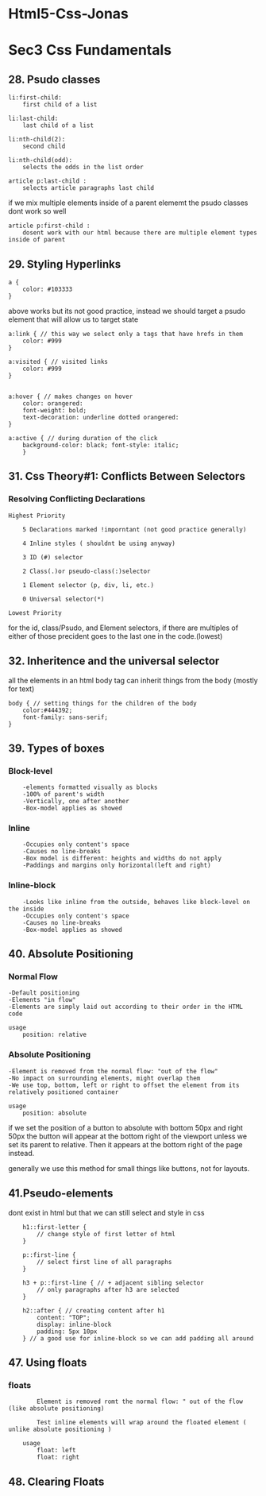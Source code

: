 # Html5-Css-Jonas

# Sec3 Css Fundamentals

## 28. Psudo classes

    li:first-child:
        first child of a list

    li:last-child:
        last child of a list

    li:nth-child(2):
        second child

    li:nth-child(odd):
        selects the odds in the list order

    article p:last-child :
        selects article paragraphs last child

if we mix multiple elements inside of a parent elememt the psudo classes dont work so well

    article p:first-child :
        dosent work with our html because there are multiple element types inside of parent

## 29. Styling Hyperlinks

    a {
        color: #103333
    }

above works but its not good practice, instead we should target a psudo element that will allow us to target state

    a:link { // this way we select only a tags that have hrefs in them
        color: #999
    }

    a:visited { // visited links
        color: #999
    }


    a:hover { // makes changes on hover
        color: orangered:
        font-weight: bold;
        text-decoration: underline dotted orangered:
    }

    a:active { // during duration of the click
        background-color: black; font-style: italic;
        }

## 31. Css Theory#1: Conflicts Between Selectors

### Resolving Conflicting Declarations

    Highest Priority

        5 Declarations marked !imporntant (not good practice generally)

        4 Inline styles ( shouldnt be using anyway)

        3 ID (#) selector

        2 Class(.)or pseudo-class(:)selector

        1 Element selector (p, div, li, etc.)

        0 Universal selector(*)

    Lowest Priority

for the id, class/Psudo, and Element selectors, if there are multiples of either of those precident goes to the last one in the code.(lowest)

## 32. Inheritence and the universal selector

all the elements in an html body tag can inherit things from the body (mostly for text)

    body { // setting things for the children of the body
        color:#444392;
        font-family: sans-serif;
    }

## 39. Types of boxes

### Block-level

        -elements formatted visually as blocks
        -100% of parent's width
        -Vertically, one after another
        -Box-model applies as showed

### Inline

        -Occupies only content's space
        -Causes no line-breaks
        -Box model is different: heights and widths do not apply
        -Paddings and margins only horizontal(left and right)

### Inline-block

        -Looks like inline from the outside, behaves like block-level on the inside
        -Occupies only content's space
        -Causes no line-breaks
        -Box-model applies as showed

## 40. Absolute Positioning

### Normal Flow

    -Default positioning
    -Elements "in flow"
    -Elements are simply laid out according to their order in the HTML code

    usage
        position: relative

### Absolute Positioning

    -Element is removed from the normal flow: "out of the flow"
    -No impact on surrounding elements, might overlap them
    -We use top, bottom, left or right to offset the element from its relatively positioned container

    usage
        position: absolute

if we set the position of a button to absolute with bottom 50px and right 50px the button will appear at the bottom right of the viewport unless we set its parent to relative. Then it appears at the bottom right of the page instead.

generally we use this method for small things like buttons, not for layouts.

## 41.Pseudo-elements

dont exist in html but that we can still select and style in css

        h1::first-letter {
            // change style of first letter of html
        }

        p::first-line {
            // select first line of all paragraphs
        }

        h3 + p::first-line { // + adjacent sibling selector
            // only paragraphs after h3 are selected
        }

        h2::after { // creating content after h1
            content: "TOP";
            display: inline-block
            padding: 5px 10px
        } // a good use for inline-block so we can add padding all around

## 47. Using floats

### floats

            Element is removed romt the normal flow: " out of the flow (like absolute positioning)

            Test inline elements will wrap around the floated element ( unlike absolute positioning )

        usage
            float: left
            float: right


## 48. Clearing Floats
